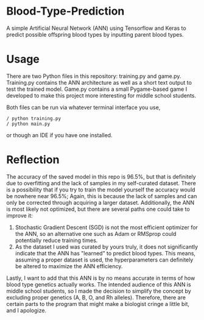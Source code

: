 # Blood-Type-Prediction
A simple Artificial Neural Network (ANN) using Tensorflow and Keras to predict possible offspring blood types by inputting parent blood types.

# Usage
There are two Python files in this repository: training.py and game.py. Training.py contains the ANN architecture as well as a short text output to test the trained model. Game.py contains a small Pygame-based game I developed to make this project more interesting for middle school students.

Both files can be run via whatever terminal interface you use,
```
/ python training.py
/ python main.py
```
or though an IDE if you have one installed.

# Reflection
The accuracy of the saved model in this repo is 96.5%, but that is definitely due to overfitting and the lack of samples in my self-curated dataset. There is a possibility that if you try to train the model yourself the accuracy would be nowhere near 96.5%; Again, this is because the lack of samples and can only be corrected through acquiring a larger dataset. Additionally, the ANN is most likely not optimized, but there are several paths one could take to improve it:
  1. Stochastic Gradient Descent (SGD) is not the most efficient optimizer for the ANN, so an alternative one such as Adam or RMSprop could potentially reduce training times.
  2. As the dataset I used was curated by yours truly, it does not significantly indicate that the ANN has "learned" to predict blood types. This means, assuming a 
  proper dataset is used, the hyperparameters can definitely be altered to maximize the ANN efficiency.
  
Lastly, I want to add that this ANN is by no means accurate in terms of how blood type genetics actually works. The intended audience of this ANN is middle school students, so I
made the decision to simplify the concept by excluding proper genetics (A, B, O, and Rh alleles). Therefore, there are certain parts to the program that might make a biologist cringe a little bit, and I apologize. 
